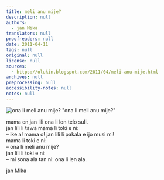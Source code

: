 ```yaml
---
title: meli anu mije?
description: null
authors:
  - jan Mika
translators: null
proofreaders: null
date: 2011-04-11
tags: null
original: null
license: null
sources:
  - https://olukin.blogspot.com/2011/04/meli-anu-mije.html
archives: null
preprocessing: null
accessibility-notes: null
notes: null
---
```


![ona li meli anu mije?](https://blogger.googleusercontent.com/img/b/R29vZ2xl/AVvXsEjwEYzHx_yyGgfZeyQKFUKu5fnVXY67HQyDQKHrs57zValEKaglrufX4e9iMVRy1Pq_HV4ciItu5NHm-ONJX3gsg1wAXW3taEYf99fPRwzMof7E46FeU4_YHfZJG0Cj4l6OF89sACG_5S5V/s320/meli-anu-mije.png)
"ona li meli anu mije?"

mama en jan lili ona li lon telo suli.  \
jan lili li tawa mama li toki e ni:  \
  – ike a! mama o! jan lili li pakala e ijo musi mi!  \
mama li toki e ni:  \
  – ona li meli anu mije?  \
jan lili li toki e ni:  \
  – mi sona ala tan ni: ona li len ala.

jan Mika 